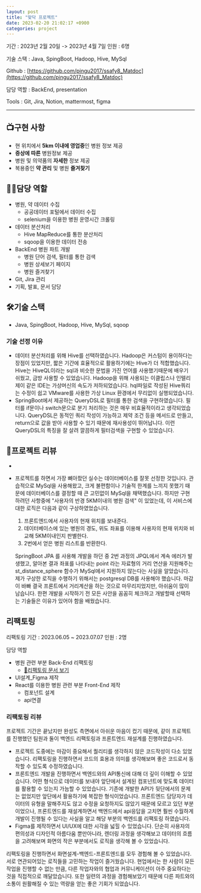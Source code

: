 ```yaml
---
layout: post
title: "맞닥 프로젝트"
date: 2023-02-20 21:02:17 +0900
categories: project
---
```


기간 : 2023년 2월 20일 -> 2023년 4월 7일 인원 : 6명

기술 스택 : Java, SpingBoot, Hadoop, Hive, MySql

Github : [https://github.com/pingu2017/ssafy8_Matdoc](https://github.com/pingu2017/ssafy8_Matdoc)

담당 역할 : BackEnd, presentation

Tools : Git, Jira, Notion, mattermost, figma

---

## 📺**구현 사항**

- 현 위치에서 **5km 이내에 영업중**인 병원 정보 제공
- **증상에 따른** 병원정보 제공
- 병원 및 의약품의 **자세한** 정보 제공
- 복용중인 **약 관리** 및 병원 **즐겨찾기**

## 👩‍💻**담당 역할**

- 병원, 약 데이터 수집
  - 공공데이터 포털에서 데이터 수집
  - selenium을 이용한 병원 운영시간 크롤링
- 데이터 분산처리
  - Hive MapReduce를 통한 분산처리
  - sqoop을 이용한 데이터 전송
- BackEnd 병원 파트 개발
  - 병원 단어 검색, 필터를 통한 검색
  - 병원 상세보기 페이지
  - 병원 즐겨찾기
- Git, Jira 관리
- 기획, 발표, 문서 담당

## 🛠️**기술 스택**

- Java, SpingBoot, Hadoop, Hive, MySql, sqoop

### **기술 선정 이유**

- 데이터 분산처리를 위해 Hive를 선택하였습니다. Hadoop은 커스텀이 용이하다는 장점이 있었지만, 짧은 기간에 효율적으로 활용하기에는 Hive가 더 적합했습니다. Hive는 HiveQL이라는 sql과 비슷한 문법을 가진 언어를 사용했기때문에 배우기 쉬웠고, 금방 사용할 수 있었습니다. Hadoop을 위해 사용되는 이클립스나 인텔리제이 같은 IDE는 가상머신의 속도가 저하되었습니다. hql파일로 작성된 Hive쿼리는 수정이 쉽고 VMware를 사용한 가상 Linux 환경에서 무리없이 실행되었습니다.
- SpringBoot에서 제공하는 QueryDSL로 필터를 통한 검색을 구현하였습니다. 필터를 if문이나 switch문으로 분기 처리하는 것은 매우 비효율적이라고 생각되었습니다. QueryDSL은 동적인 쿼리 작성이 가능하고 제약 조건 등을 메서드로 만들고, return으로 값을 받아 사용할 수 있기 때문에 재사용성이 뛰어납니다. 이런 QueryDSL의 특징을 잘 살려 깔끔하게 필터검색을 구현할 수 있었습니다.

## 💌**프로젝트 리뷰**

-

- 프로젝트를 하면서 가장 뼈아팠던 실수는 데이터베이스를 잘못 선정한 것입니다. 관습적으로 MySql을 사용해왔고, 크게 불편함이나 기술적 한계를 느끼지 못했기 때문에 데이터베이스를 결정할 때 큰 고민없이 MySql을 채택했습니다. 하지만 구현하려던 사항중에 "사용자의 반경 5KM이내의 병원 검색" 이 있었는데, 이 서비스에 대한 로직은 다음과 같이 구상하였었습니다.

  1. 프론트엔드에서 사용자의 현재 위치를 보내준다.
  2. 데이터베이스에 있는 병원의 경도, 위도 좌표를 이용해 사용자의 현재 위치와 비교해 5KM이내인지 판별한다.
  3. 2번에서 얻은 병원 리스트를 반환한다.

  SpringBoot JPA 를 사용해 개발을 하던 중 2번 과정의 JPQL에서 계속 에러가 발생했고, 알아본 결과 좌표를 나타내는 point 라는 자료형의 거리 연산을 지원해주는 st_distance_sphere 함수가 MySql에서 지원하지 않는다는 사실을 알았습니다. 제가 구상한 로직을 수행하기 위해서는 postgresql DB를 사용해야 했습니다. 마감이 바빠 결국 프론트에서 거리계산을 하는 것으로 마무리지었지만, 아쉬움이 많이 남습니다. 한편 개발을 시작하기 전 모든 사안을 꼼꼼히 체크하고 개발할때 선택하는 기술들은 이유가 있어야 함을 배웠습니다.

## **리팩토링**

리팩토링 기간 : 2023.06.05 ~ 2023.07.07 인원 : 2명

담당 역할

- 병원 관련 부분 Back-End 리팩토링
  - [🔗리팩토링 문서 보기](https://github.com/pingu2017/ssafy8_Matdoc/blob/master/DOCS/%EB%A6%AC%ED%8C%A9%ED%86%A0%EB%A7%81.md)
- UI설계\_Figma 제작
- React를 이용한 병원 관련 부분 Front-End 제작
  - 컴포넌트 설계
  - api연결

### 리팩토링 리뷰

프로젝트 기간은 끝났지만 완성도 측면에서 아쉬운 마음이 컸기 때문에, 같이 프로젝트를 진행했던 팀원과 둘이 백엔드 리팩토링과 프론트엔드 재설계를 진행하였습니다.

- 프로젝트 도중에는 마감이 중요해서 퀄리티를 생각하지 않은 코드작성이 다소 있었습니다. 리팩토링을 진행하면서 코드의 효용과 의미를 생각해보며 좋은 코드로서 동작할 수 있도록 수정하였습니다.
- 프론트엔드 개발을 진행하면서 백엔드와의 API통신에 대해 더 깊이 이해할 수 있었습니다. 어떤 형식으로 데이터를 보내야 앞단에서 설계된 컴포넌트에 맞도록 데이터를 활용할 수 있는지 가늠할 수 있었습니다. 기존에 개발한 API가 뒷단에서의 문제는 없었지만 앞단에서 활용하기에 복잡한 형식이었습니다. 프론트엔드 담당자가 데이터의 유형을 말해주지도 않고 수정을 요청하지도 않았기 때문에 모르고 있던 부분이었으나, 프론트엔드를 재설계하면서 백엔드에서 api응답을 고치면 훨씬 수월하게 개발이 진행될 수 있다는 사실을 알고 해당 부분의 백엔드를 리팩토링 하였습니다.
- Figma를 제작하면서 UI/UX에 대한 시각을 넓힐 수 있었습니다. 단순히 사용자의 편의성과 디자인적 아름다움 뿐만아니라, 렌더링 과정을 생각해보고 데이터의 흐름을 고려해보며 화면의 작은 부분에서도 로직을 생각해 볼 수 있었습니다.

리팩토링을 진행하면서 화면설계-백엔드-프론트엔드를 모두 경험해 볼 수 있었습니다. 서로 연관되어있는 로직들을 고민하는 작업이 즐거웠습니다. 현업에서는 한 사람이 모든 작업을 진행할 수 없는 만큼, 다른 작업자와의 협업과 커뮤니케이션이 아주 중요하다는 것을 직접적으로 깨달았습니다. 또한 일련의 과정을 경험해보았기 때문에 다른 파트와의 소통이 원활해질 수 있는 역량을 얻는 좋은 기회가 되었습니다.

